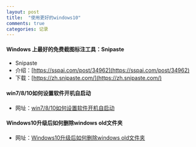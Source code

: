 ```yaml
---
layout: post
title:  "使用更好的windows10"
comments: true
categories: 记录
---
```


#### Windows 上最好的免费截图标注工具：Snipaste

* Snipaste
* 介绍：[https://sspai.com/post/34962](https://sspai.com/post/34962)
* 下载：[https://zh.snipaste.com/](https://zh.snipaste.com/)

#### win7/8/10如何设置软件开机自启动

* 网址：[win7/8/10如何设置软件开机自启动](https://jingyan.baidu.com/article/0aa2237568f5ef88cc0d6413.html)

#### Windows10升级后如何删除windows old文件夹

* 网址：[Windows10升级后如何删除windows old文件夹](https://jingyan.baidu.com/article/cd4c29792f36cb756f6e604b.html)
